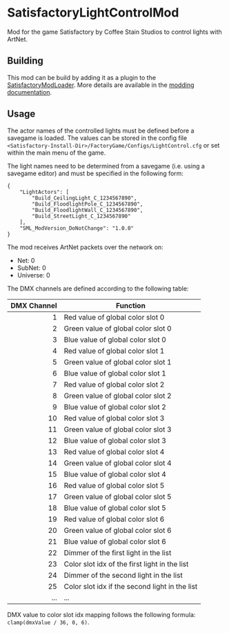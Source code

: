 # SatisfactoryLightControlMod

Mod for the game Satisfactory by Coffee Stain Studios to control lights with ArtNet.

## Building

This mod can be build by adding it as a plugin to the [SatisfactoryModLoader](https://github.com/satisfactorymodding/SatisfactoryModLoader).
More details are available in the [modding documentation](https://docs.ficsit.app/satisfactory-modding/latest/index.html).

## Usage

The actor names of the controlled lights must be defined before a savegame is loaded.
The values can be stored in the config file `<Satisfactory-Install-Dir>/FactoryGame/Configs/LightControl.cfg` or set within the main menu of the game.

The light names need to be determined from a savegame (i.e. using a savegame editor) and must be specified in the following form:
```
{
    "LightActors": [
        "Build_CeilingLight_C_1234567890",
        "Build_FloodlightPole_C_1234567890",
        "Build_FloodlightWall_C_1234567890",
        "Build_StreetLight_C_1234567890"
    ],
    "SML_ModVersion_DoNotChange": "1.0.0"
}
```

The mod receives ArtNet packets over the network on:
- Net: 0
- SubNet: 0
- Universe: 0

The DMX channels are defined according to the following table:

| DMX Channel | Function                                       |
| -----------:| ---------------------------------------------- |
|          1  | Red value of global color slot 0               |
|          2  | Green value of global color slot 0             |
|          3  | Blue value of global color slot 0              |
|          4  | Red value of global color slot 1               |
|          5  | Green value of global color slot 1             |
|          6  | Blue value of global color slot 1              |
|          7  | Red value of global color slot 2               |
|          8  | Green value of global color slot 2             |
|          9  | Blue value of global color slot 2              |
|         10  | Red value of global color slot 3               |
|         11  | Green value of global color slot 3             |
|         12  | Blue value of global color slot 3              |
|         13  | Red value of global color slot 4               |
|         14  | Green value of global color slot 4             |
|         15  | Blue value of global color slot 4              |
|         16  | Red value of global color slot 5               |
|         17  | Green value of global color slot 5             |
|         18  | Blue value of global color slot 5              |
|         19  | Red value of global color slot 6               |
|         20  | Green value of global color slot 6             |
|         21  | Blue value of global color slot 6              |
|         22  | Dimmer of the first light in the list          |
|         23  | Color slot idx of the first light in the list  |
|         24  | Dimmer of the second light in the list         |
|         25  | Color slot idx if the second light in the list |
|        ...  | ...                                            |

DMX value to color slot idx mapping follows the following formula: `clamp(dmxValue / 36, 0, 6)`.
